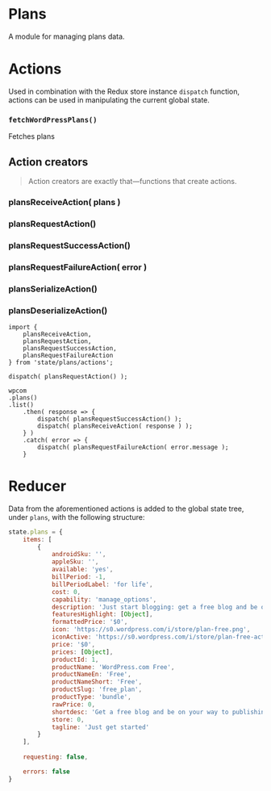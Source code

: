 Plans
=====

A module for managing plans data.

# Actions

Used in combination with the Redux store instance `dispatch` function, actions can be used in manipulating the current global state.

### `fetchWordPressPlans()`

Fetches plans


## Action creators

> Action creators are exactly that—functions that create actions.

### plansReceiveAction( plans )

### plansRequestAction()

### plansRequestSuccessAction()

### plansRequestFailureAction( error )

### plansSerializeAction()

### plansDeserializeAction()

```es6
import {
	plansReceiveAction,
	plansRequestAction,
	plansRequestSuccessAction,
	plansRequestFailureAction
} from 'state/plans/actions';

dispatch( plansRequestAction() );

wpcom
.plans()
.list()
	.then( response => {
		dispatch( plansRequestSuccessAction() );
		dispatch( plansReceiveAction( response ) );
	} )
	.catch( error => {
		dispatch( plansRequestFailureAction( error.message );
	}
```

# Reducer
Data from the aforementioned actions is added to the global state tree, under `plans`, with the following structure:

```js
state.plans = {
	items: [
		{
			androidSku: '',
			appleSku: '',
			available: 'yes',
			billPeriod: -1,
			billPeriodLabel: 'for life',
			cost: 0,
			capability: 'manage_options',
			description: 'Just start blogging: get a free blog and be on your way to publishing your first post in less than five minutes.',
			featuresHighlight: [Object],
			formattedPrice: '$0',
			icon: 'https://s0.wordpress.com/i/store/plan-free.png',
			iconActive: 'https://s0.wordpress.com/i/store/plan-free-active.png',
			price: '$0',
			prices: [Object],
			productId: 1,
			productName: 'WordPress.com Free',
			productNameEn: 'Free',
			productNameShort: 'Free',
			productSlug: 'free_plan',
			productType: 'bundle',
			rawPrice: 0,
			shortdesc: 'Get a free blog and be on your way to publishing your first post in less than five minutes.',
			store: 0,
			tagline: 'Just get started'
		}
	],
	
	requesting: false,

	errors: false
}
```
